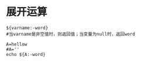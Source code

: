# 展开运算

```shell
${varname:-word}
#当varname是非空值时，则返回值；当变量为null时，返回word

A=hellow
#A=''
echo ${A:-word}
```




